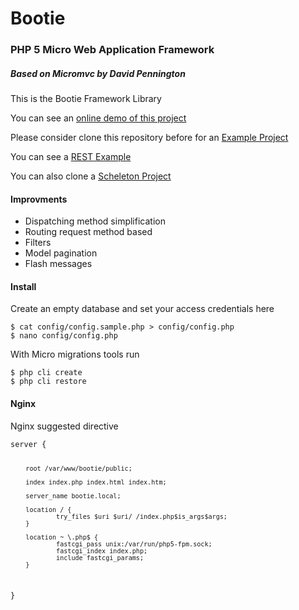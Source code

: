 <h1><i class='ion-ios-gear'></i> Bootie</h1>
<h3>PHP 5 Micro Web Application Framework</h3>
<h5>Based on Micromvc by David Pennington</h5>
<p>This is the Bootie Framework Library</p>
<p>You can see an <a href="http://bootie.devmeta.net">online demo of this project</a></p>
<p>Please consider clone this repository before for an <a href="https://github.com/martinfree/BootieProject">Example Project</a></p>
<p>You can see a <a href="https://github.com/martinfree/BootieREST">REST Example</a></p>
<p>You can also clone a <a href="https://github.com/martinfree/BootieScheleton">Scheleton Project</a></p>

<h4>Improvments</h4>
<ul>
<li>Dispatching method simplification</li>
<li>Routing request method based</li>
<li>Filters</li>
<li>Model pagination</li>
<li>Flash messages</li>
</ul>

<h4>Install</h4>
<p> Create an empty database and set your access credentials here</p>
<pre><code data-language="shell">$ cat config/config.sample.php > config/config.php
$ nano config/config.php
</code></pre>


<p>With Micro migrations tools run</p>
<pre><code data-language="shell">$ php cli create
$ php cli restore
</code></pre>

<h4>Nginx</h4>
<p>Nginx suggested directive</p>
<pre data-language="shell"><code>server {

        root /var/www/bootie/public;

        index index.php index.html index.htm;

        server_name bootie.local;

        location / {
                try_files $uri $uri/ /index.php$is_args$args;
        }

        location ~ \.php$ {
                fastcgi_pass unix:/var/run/php5-fpm.sock;
                fastcgi_index index.php;
                include fastcgi_params;
        }
}

</code></pre>